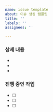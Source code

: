 ```yaml
---
name: issue template
about: 이슈 생성 탬플릿
title: ''
labels: ''
assignees: ''

---
```


### 상세 내용

- 
- 
- 

### 진행 중인 작업

- [ ] 
- [ ] 
- [ ]
